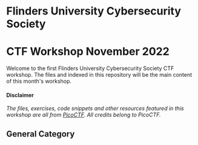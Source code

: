 # Flinders University Cybersecurity Society

# CTF Workshop November 2022

Welcome to the first Flinders University Cybersecurity Society CTF workshop. The files and indexed in this repository will be the main content of this month's workshop.

#### Disclaimer
*The files, exercises, code snippets and other resources featured in this workshop are all from [PicoCTF](https://picoctf.org/). All credits belong to PicoCTF.*

## General Category

